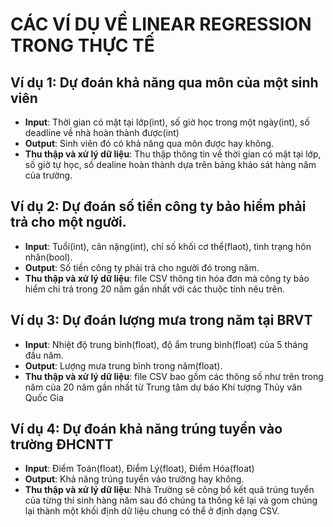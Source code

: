 #  CÁC VÍ DỤ VỀ LINEAR REGRESSION TRONG THỰC TẾ
## Ví dụ 1: Dự đoán khả năng qua môn của một sinh viên
 - **Input**: Thời gian có mặt tại lớp(int), số giờ học trong một ngày(int), số deadline 
 về nhà hoàn thành được(int)
- **Output**: Sinh viên đó có khả năng qua môn được hay không.
- **Thu thập và xử lý dữ liệu**: Thu thập thông tin về thời gian có mặt tại lớp, số giờ tự học, số dealine hoàn thành
dựa trên bảng khảo sát hàng năm của trường.


## Ví dụ 2: Dự đoán số tiền công ty bảo hiểm phải trả cho một người.
- **Input**: Tuổi(int), cân nặng(int), chỉ số khối cơ thể(flaot), tình trạng hôn nhân(bool).
- **Output**: Số tiền công ty phải trả cho người đó trong năm.
- **Thu thập và xử lý dữ liệu**: file CSV thông tin hóa đơn mà công ty bảo hiểm chi trả trong 20 năm gần nhất với các thuộc tính nêu trên.


## Ví dụ 3: Dự đoán lượng mưa trong năm tại BRVT
 - **Input**: Nhiệt độ trung bình(float), độ ẩm trung bình(float) của 5 tháng đầu năm.
 - **Output**: Lượng mưa trung bình trong năm(float).
 - **Thu thập và xử lý dữ liệu**: file CSV bao gồm các thông số như trên trong năm của 20 năm gần nhất từ Trung tâm dự báo Khí tượng Thủy văn Quốc Gia
## Ví dụ 4: Dự đoán khả năng trúng tuyển vào trường ĐHCNTT
- **Input**: Điểm Toán(float), Điểm Lý(float), Điểm Hóa(float)
- **Output**: Khả năng trúng tuyển vào trường hay không.
-  **Thu thập và xử lý dữ liệu**: Nhà Trường sẽ công bố kết quả trúng tuyển của từng thí sinh hàng năm sau đó chúng ta thống kê lại và gom chúng lại thành một khối định dữ liệu chung có thể ở định dạng CSV.
